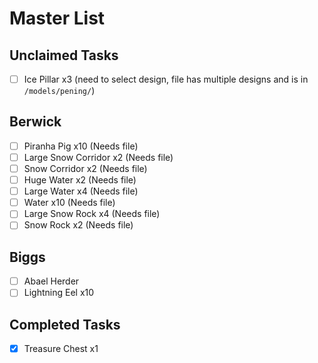 # Master List

## Unclaimed Tasks
- [ ] Ice Pillar x3 (need to select design, file has multiple designs and is in `/models/pening/`)

## Berwick
- [ ] Piranha Pig x10 (Needs file)
- [ ] Large Snow Corridor x2 (Needs file)
- [ ] Snow Corridor x2 (Needs file)
- [ ] Huge Water x2 (Needs file)
- [ ] Large Water x4 (Needs file)
- [ ] Water x10 (Needs file)
- [ ] Large Snow Rock x4 (Needs file)
- [ ] Snow Rock x2 (Needs file)

## Biggs
- [ ] Abael Herder
- [ ] Lightning Eel x10

## Completed Tasks
- [x] Treasure Chest x1
